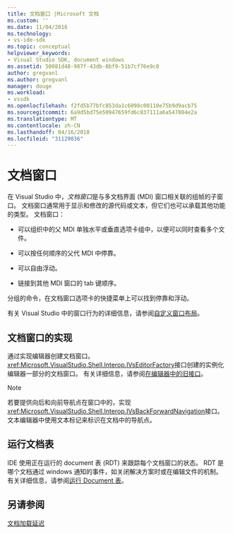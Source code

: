 ```yaml
---
title: 文档窗口 |Microsoft 文档
ms.custom: ''
ms.date: 11/04/2016
ms.technology:
- vs-ide-sdk
ms.topic: conceptual
helpviewer_keywords:
- Visual Studio SDK, document windows
ms.assetid: 50081d48-987f-43db-8bf9-51b7cf76e9c0
author: gregvanl
ms.author: gregvanl
manager: douge
ms.workload:
- vssdk
ms.openlocfilehash: f2fd5b77bfc853da1c6098c00110e75b9d9acb75
ms.sourcegitcommit: 6a9d5bd75e50947659fd6c837111a6a547884e2a
ms.translationtype: MT
ms.contentlocale: zh-CN
ms.lasthandoff: 04/16/2018
ms.locfileid: "31129036"
---
```

# <a name="document-windows"></a>文档窗口
在 Visual Studio 中，*文档窗口*是与多文档界面 (MDI) 窗口相关联的组帧的子窗口。 文档窗口通常用于显示和修改的源代码或文本，但它们也可以承载其他功能的类型。 文档窗口：  
  
-   可以组织中的父 MDI 单独水平或垂直选项卡组中，以便可以同时查看多个文件。  
  
-   可以按任何顺序的父代 MDI 中停靠。  
  
-   可以自由浮动。  
  
-   链接到其他 MDI 窗口的 tab 键顺序。  
  
 分组的命令，在文档窗口选项卡的快捷菜单上可以找到停靠和浮动。  
  
 有关 Visual Studio 中的窗口行为的详细信息，请参阅[自定义窗口布局](../../ide/customizing-window-layouts-in-visual-studio.md)。  
  
## <a name="document-window-implementation"></a>文档窗口的实现  
 通过实现编辑器创建文档窗口。 <xref:Microsoft.VisualStudio.Shell.Interop.IVsEditorFactory>接口创建的实例化编辑器一部分的文档窗口。 有关详细信息，请参阅[在编辑器中的旧接口](../../extensibility/legacy-interfaces-in-the-editor.md)。  
  
> [!NOTE]
>  若要提供向后和向前导航点在窗口中的，实现<xref:Microsoft.VisualStudio.Shell.Interop.IVsBackForwardNavigation>接口。 文本编辑器中使用文本标记来标识在文档中的导航点。  
  
## <a name="the-running-document-table"></a>运行文档表  
 IDE 使用正在运行的 document 表 (RDT) 来跟踪每个文档窗口的状态。 RDT 是哪个文档通过 windows 通知的事件，如关闭解决方案时或在编辑文件的机制。 有关详细信息，请参阅[运行 Document 表](../../extensibility/internals/running-document-table.md)。  
  
## <a name="see-also"></a>另请参阅  
 [文档加载延迟](../../extensibility/internals/delayed-document-loading.md)